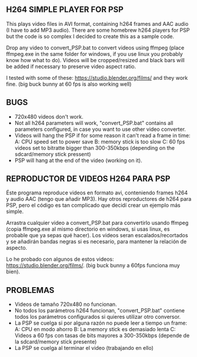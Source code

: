 H264 SIMPLE PLAYER FOR PSP
--------------------------

This plays video files in AVI format, containing h264 frames and AAC audio (I have to add MP3 audio).
There are some homebrew h264 players for PSP but the code is so complex I decided to create this as a sample code.

Drop any video to convert_PSP.bat to convert videos using ffmpeg (place ffmpeg.exe in the same folder for windows, if you use linux you probably know how what to do).
Videos will be cropped/resized and black bars will be added if necessary to preserve video aspect ratio.

I tested with some of these: https://studio.blender.org/films/ and they work fine. (big buck bunny at 60 fps is also working well)


BUGS
----

- 720x480 videos don't work.
- Not all h264 parameters will work, "convert_PSP.bat" contains all parameters configured, in case you want to use other video converter.
- Videos will hang the PSP if for some reason it can't read a frame in time:
    A: CPU speed set to power save
    B: memory stick is too slow
    C: 60 fps videos set to bitratte bigger than 300-350kbps (depending on the sdcard/memory stick pressent)
- PSP will hang at the end of the video (working on it).

REPRODUCTOR DE VIDEOS H264 PARA PSP
-----------------------------------

Éste programa reproduce videos en formato avi, conteniendo frames h264 y audio AAC (tengo que añadir MP3).
Hay otros reproductores de h264 para PSP, pero el código es tan complicado que decidí crear un ejemplo más simple.

Arrastra cualquier video a convert_PSP.bat para convertirlo usando ffmpeg (copia ffmpeg.exe al mismo directorio en windows, si usas linux, es probable que ya sepas qué hacer).
Los videos seran escalados/recortados y se añadirán bandas negras si es necesario, para mantener la relación de aspecto.

Lo he probado con algunos de estos videos: https://studio.blender.org/films/. (big buck bunny a 60fps funciona muy bien).

PROBLEMAS
---------

- Videos de tamaño 720x480 no funcionan.
- No todos los parámetros h264 funcionan, "convert_PSP.bat" contiene todos los parámetros configurados si quieres utilizar otro conversor.
- La PSP se cuelga si por alguna razón no puede leer a tiempo un frame:
    A: CPU en modo ahorro
    B: La memory stick es demasiado lenta
    C: Videos a 60 fps con tasas de bits mayores a 300-350kbps (depende de la sdcard/memory stick presente)
- La PSP se cuelga al terminar el video (trabajando en ello)

